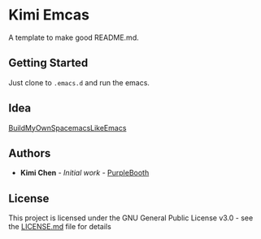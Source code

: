 # Kimi Emcas

A template to make good README.md.

## Getting Started

Just clone to `.emacs.d` and run the emacs.

## Idea

[BuildMyOwnSpacemacsLikeEmacs](https://gist.github.com/kimichen13/8498ea78c10e6cb8d2cfed1805c6fd5e.js)

## Authors

* **Kimi Chen** - *Initial work* - [PurpleBooth](https://github.com/kimichen13)

## License

This project is licensed under the GNU General Public License v3.0 - see the [LICENSE.md](LICENSE.md) file for details

